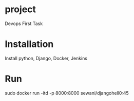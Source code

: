 # project

Devops First Task

# Installation 

Install python, Django, Docker, Jenkins

# Run
sudo docker run -itd -p 8000:8000 sewani/djangohell0:45


